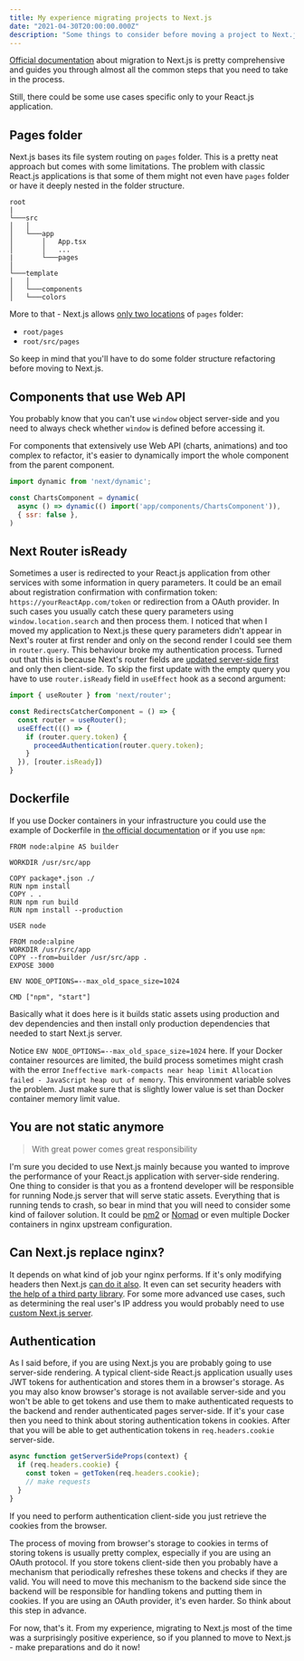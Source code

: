 ```yaml
---
title: My experience migrating projects to Next.js
date: "2021-04-30T20:00:00.000Z"
description: "Some things to consider before moving a project to Next.js"
---
```


[Official documentation](https://nextjs.org/docs/migrating/from-create-react-app) about migration to Next.js is pretty comprehensive and guides you through almost all the common steps that you need to take in the process.

Still, there could be some use cases specific only to your React.js application. 

## Pages folder
Next.js bases its file system routing on `pages` folder. This is a pretty neat approach but comes with some limitations. The problem with classic React.js applications is that some of them might not even have `pages` folder or have it deeply nested in the folder structure.
```
root
|
└───src
│   │
│   └───app
│       │   App.tsx
│       │   ...
|       └───pages
│   
└───template
│   │
│   └───components
│   └───colors
```
More to that - Next.js allows [only two locations](https://github.com/vercel/next.js/issues/4315#issuecomment-522263598) of `pages` folder:
* `root/pages`
* `root/src/pages`

So keep in mind that you'll have to do some folder structure refactoring before moving to Next.js.

## Components that use Web API
You probably know that you can't use `window` object server-side and you need to always check whether `window` is defined before accessing it.

For components that extensively use Web API (charts, animations) and too complex to refactor, it's easier to dynamically import the whole component from the parent component.

```jsx
import dynamic from 'next/dynamic';

const ChartsComponent = dynamic(
  async () => dynamic(() import('app/components/ChartsComponent')),
  { ssr: false },
)
```

## Next Router isReady
Sometimes a user is redirected to your React.js application from other services with some information in query parameters. It could be an email about registration confirmation with confirmation token: `https://yourReactApp.com/token` or redirection from a OAuth provider.
In such cases you usually catch these query parameters using `window.location.search` and then process them.
I noticed that when I moved my application to Next.js these query parameters didn't appear in Next's router at first render and only on the second render I could see them in `router.query`. This behaviour broke my authentication process. Turned out that this is because Next's router fields are [updated server-side first](https://github.com/vercel/next.js/issues/8259) and only then client-side. To skip the first update with the empty query you have to use `router.isReady` field in `useEffect` hook as a second argument:
```jsx
import { useRouter } from 'next/router';

const RedirectsCatcherComponent = () => {
  const router = useRouter();
  useEffect((() => {
    if (router.query.token) {
      proceedAuthentication(router.query.token);
    }
  }), [router.isReady])
}
```


## Dockerfile
If you use Docker containers in your infrastructure you could use the example of Dockerfile in [the official documentation](https://nextjs.org/docs/deployment#docker-image) or if you use `npm`:
```docker
FROM node:alpine AS builder

WORKDIR /usr/src/app

COPY package*.json ./
RUN npm install
COPY . .
RUN npm run build
RUN npm install --production

USER node

FROM node:alpine
WORKDIR /usr/src/app
COPY --from=builder /usr/src/app .
EXPOSE 3000

ENV NODE_OPTIONS=--max_old_space_size=1024

CMD ["npm", "start"]
```
Basically what it does here is it builds static assets using production and dev dependencies and then install only production dependencies that needed to start Next.js server.

Notice `ENV NODE_OPTIONS=--max_old_space_size=1024` here. If your Docker container resources are limited, the build process sometimes might crash with the error `Ineffective mark-compacts near heap limit Allocation failed - JavaScript heap out of memory`. This environment variable solves the problem. Just make sure that is slightly lower value is set than Docker container memory limit value.

## You are not static anymore
>With great power comes great responsibility

I'm sure you decided to use Next.js mainly because you wanted to improve the performance of your React.js application with server-side rendering.
One thing to consider is that you as a frontend developer will be responsible for running Node.js server that will serve static assets. Everything that is running tends to crash, so bear in mind that you will need to consider some kind of failover solution. It could be [pm2](https://github.com/vercel/next.js/issues/109) or [Nomad](https://learn.hashicorp.com/tutorials/nomad/failures) or even multiple Docker containers in nginx upstream configuration.  

## Can Next.js replace nginx?
It depends on what kind of job your nginx performs. If it's only modifying headers then Next.js [can do it also](https://nextjs.org/docs/api-reference/next.config.js/headers). It even can set security headers with [the help of a third party library](https://github.com/jagaapple/next-secure-headers). 
For some more advanced use cases, such as determining the real user's IP address you would probably need to use [custom Next.js server](https://nextjs.org/docs/advanced-features/custom-server).

## Authentication
As I said before, if you are using Next.js you are probably going to use server-side rendering.
A typical client-side React.js application usually uses JWT tokens for authentication and stores them in a browser's storage.
As you may also know browser's storage is not available server-side and you won't be able to get tokens and use them to make authenticated requests to the backend and render authenticated pages server-side. 
If it's your case then you need to think about storing authentication tokens in cookies. After that you will be able to get authentication tokens in `req.headers.cookie` server-side.
```js
async function getServerSideProps(context) {
  if (req.headers.cookie) {
    const token = getToken(req.headers.cookie);
    // make requests
  }
}
```
If you need to perform authentication client-side you just retrieve the cookies from the browser.

The process of moving from browser's storage to cookies in terms of storing tokens is usually pretty complex, especially if you are using an OAuth protocol. 
If you store tokens client-side then you probably have a mechanism that periodically refreshes these tokens and checks if they are valid. You will need to move this mechanism to the backend side since the backend will be responsible for handling tokens and putting them in cookies. If you are using an OAuth provider, it's even harder. So think about this step in advance.

For now, that's it. From my experience, migrating to Next.js most of the time was a surprisingly positive experience, so if you planned to move to Next.js - make preparations and do it now!
